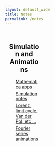 ```yaml
---
layout: default_wide
title: Notes
permalink: /notes
---
```


<style>
* {
  box-sizing: border-box;
}


/* html{
    font-size: 100.0%;    
}  */

/* body{
      margin:  0 auto; 
      padding: 1em;
      color: #444; 
      font-family: Tahoma, Verdana,   Segoe, sans-serif;
      font-style: normal; 
      font-size: 1em;              
      max-width: 1200px; 
      background: #FFFFFF;
} */


/* Create three equal columns that floats next to each other */
.column {
  margin:  0 auto; 
  float: left;
  max-width: 30%;
  padding: 10px;  
  margin:  0 auto;   
}

/* Clear floats after the columns */
.row:after {
  content: "";
  display: table;
  clear: both;
}

h2 {text-align:center;}

li:not(:last-child) { 
   margin-bottom: 5px;  
}

/* div.box {border:1px solid #D3D3D3; margin:  10px auto;} */
div.box {margin:  10px auto;}

</style>

<div class="row">
    <div class="column">    
        <DIV class="box">
            <h2>Simulation and Animations</h2>
                <ul style="list-style-type:none;">
                <li><a href="../assets/Resume_MalavPatel.pdf" >Mathematica apps</a> </li>
                <li><a href="../assets/Resume_MalavPatel.pdf" >Simulation notes</a> </li>
                <li><a href="../assets/Resume_MalavPatel.pdf">Lorenz, limit cycle, Van der Pol, etc ...</a> </li>
                <LI><a href="../assets/Resume_MalavPatel.pdf" >Fourier series animations</a></li>
                </ul>
        </DIV>
    </div>
</div>
